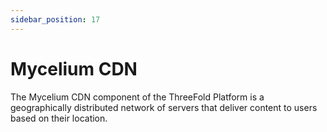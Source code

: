 ```yaml
---
sidebar_position: 17
---
```


# Mycelium CDN

The Mycelium CDN component of the ThreeFold Platform is a geographically distributed network of servers that deliver content to users based on their location.